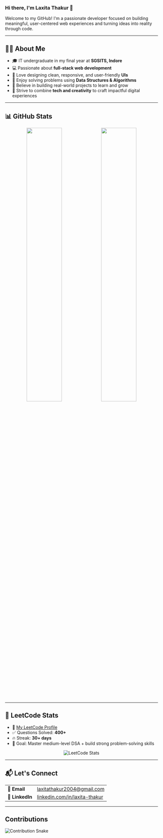 ### Hi there, I'm Laxita Thakur 👋

Welcome to my GitHub! I'm a passionate developer focused on building meaningful, user-centered web experiences and turning ideas into reality through code.

---

## 🙋‍♀️ About Me

- 🎓 IT undergraduate in my final year at **SGSITS, Indore**
- 💻 Passionate about **full-stack web development**
- 🎨 Love designing clean, responsive, and user-friendly **UIs**
- 🧠 Enjoy solving problems using **Data Structures & Algorithms**
- 🚀 Believe in building real-world projects to learn and grow
- 🌸 Strive to combine **tech and creativity** to craft impactful digital experiences

---

## 📊 GitHub Stats

<p align="center">
  <img src="https://github-readme-stats.vercel.app/api?username=Laxita2004&show_icons=true&theme=rose_pine&hide_border=true" width="48%" />
  <img src="https://github-readme-stats.vercel.app/api/top-langs/?username=Laxita2004&layout=compact&theme=rose_pine&hide_border=true" width="48%" />
</p>

---

## 🧠 LeetCode Stats

- 📄 [My LeetCode Profile](https://leetcode.com/laxitathakur/)
- ✅ Questions Solved: **400+**
- 🔥 Streak: **30+ days**
- 🎯 Goal: Master medium-level DSA + build strong problem-solving skills

<p align="center">
  <img src="https://leetcard.jacoblin.cool/laxitathakur?theme=light&font=Baloo" alt="LeetCode Stats" />
</p>

---

## 📬 Let's Connect

<table>
  <tr>
    <td><strong>📧 Email</strong></td>
    <td><a href="mailto:laxitathakur2004@gmail.com">laxitathakur2004@gmail.com</a></td>
  </tr>
  <tr>
    <td><strong>💼 LinkedIn</strong></td>
    <td><a href="https://www.linkedin.com/in/laxita-thakur-4a684a24a/">linkedin.com/in/laxita-thakur</a></td>
  </tr>
</table>

---

## Contributions

![Contribution Snake](https://raw.githubusercontent.com/Laxita2004/Laxita2004/output/github-contribution-grid-snake.svg)
